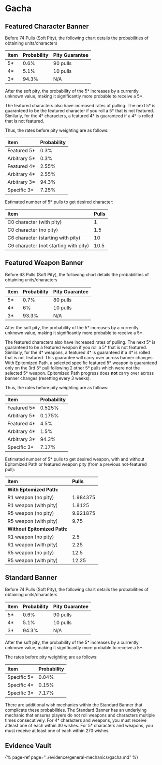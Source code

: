 # Gacha

## Featured Character Banner

Before 74 Pulls \(Soft Pity\), the following chart details the probabilities of obtaining units/characters

| Item | Probability | Pity Guarantee |
| :--- | :--- | :--- |
| 5\* | 0.6% | 90 pulls |
| 4\* | 5.1% | 10 pulls |
| 3\* | 94.3% | N/A |

After the soft pity, the probability of the 5\* increases by a currently unknown value, making it significantly more probable to receive a 5\*.

The featured characters also have increased rates of pulling. The next 5\* is guaranteed to be the featured character if you roll a 5\* that is not featured. Similarly, for the 4\* characters, a featured 4\* is guaranteed if a 4\* is rolled that is not featured.

Thus, the rates before pity weighting are as follows:

| Item | Probability |
| :--- | :--- |
| Featured 5\* | 0.3% |
| Arbitrary 5\* | 0.3% |
| Featured 4\* | 2.55% |
| Arbitrary 4\* | 2.55% |
| Arbitrary 3\* | 94.3% |
| Specific 3\* | 7.25% |

Estimated number of 5\* pulls to get desired character:

| Item | Pulls |
| :--- | :--- |
| C0 character \(with pity\) | 1 |
| C0 character \(no pity\) | 1.5 |
| C6 character \(starting with pity\) | 10 |
| C6 character \(not starting with pity\) | 10.5 |

## Featured Weapon Banner

Before 63 Pulls \(Soft Pity\), the following chart details the probabilities of obtaining units/characters

| Item | Probability | Pity Guarantee |
| :--- | :--- | :--- |
| 5\* | 0.7% | 80 pulls |
| 4\* | 6% | 10 pulls |
| 3\* | 93.3% | N/A |

After the soft pity, the probability of the 5\* increases by a currently unknown value, making it significantly more probable to receive a 5\*.

The featured characters also have increased rates of pulling. The next 5\* is guaranteed to be a featured weapon if you roll a 5\* that is not featured. Similarly, for the 4\* weapons, a featured 4\* is guaranteed if a 4\* is rolled that is not featured. This guarantee will carry over across banner changes. With Epitomized Path, a selected specific featured 5\* weapon is guaranteed only on the 3rd 5\* pull following 2 other 5\* pulls which were not the selected 5\* weapon. Epitomized Path progress does **not** carry over across banner changes (resetting every 3 weeks).

Thus, the rates before pity weighting are as follows:

| Item | Probability |
| :--- | :--- |
| Featured 5\* | 0.525% |
| Arbitrary 5\* | 0.175% |
| Featured 4\* | 4.5% |
| Arbitrary 4\* | 1.5% |
| Arbitrary 3\* | 94.3% |
| Specific 3\* | 7.17% |

Estimated number of 5\* pulls to get desired weapon, with and without Epitomized Path or featured weapon pity (from a previous not-featured pull):

| Item | Pulls |
| :--- | :--- |
| **With Eptomized Path:** | |
| R1 weapon \(no pity\) | 1.984375 |
| R1 weapon \(with pity\) | 1.8125 |
| R5 weapon \(no pity\) | 9.921875 |
| R5 weapon \(with pity\) | 9.75 |
| **Without Epitomized Path:** | |
| R1 weapon \(no pity\) | 2.5 |
| R1 weapon \(with pity\) | 2.25 |
| R5 weapon \(no pity\) | 12.5 |
| R5 weapon \(with pity\) | 12.25 |

## Standard Banner

Before 74 Pulls \(Soft Pity\), the following chart details the probabilities of obtaining units/characters

| Item | Probability | Pity Guarantee |
| :--- | :--- | :--- |
| 5\* | 0.6% | 90 pulls |
| 4\* | 5.1% | 10 pulls |
| 3\* | 94.3% | N/A |

After the soft pity, the probability of the 5\* increases by a currently unknown value, making it significantly more probable to receive a 5\*.

The rates before pity weighting are as follows:

| Item | Probability |
| :--- | :--- |
| Specific 5\* | 0.04% |
| Specific 4\* | 0.15% |
| Specific 3\* | 7.17% |

There are additional wish mechanics within the Standard Banner that complicate these probabilities. The Standard Banner has an underlying mechanic that ensures players do not roll weapons and characters multiple times consecutively. For 4\* characters and weapons, you must receive atleast one of each within 30 wishes. For 5\* characters and weapons, you must receive at least one of each within 270 wishes.

## Evidence Vault

{% page-ref page="../evidence/general-mechanics/gacha.md" %}


